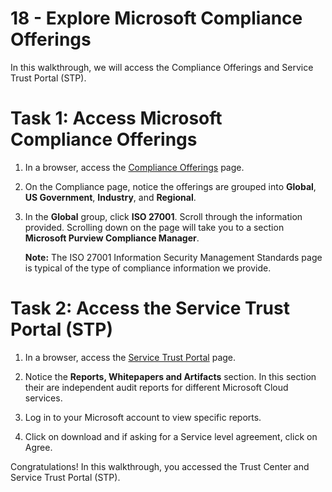 # 18 - Explore Microsoft Compliance Offerings

In this walkthrough, we will access the Compliance Offerings and Service Trust Portal (STP).

# Task 1: Access Microsoft Compliance Offerings

1. In a browser, access the [Compliance Offerings](https://docs.microsoft.com/en-us/compliance/regulatory/offering-home) page.

2. On the Compliance page, notice the offerings are grouped into **Global**, **US Government**, **Industry**, and **Regional**.

3. In the **Global** group, click **ISO 27001**. Scroll through the information provided. Scrolling down on the page will take you to a section **Microsoft Purview Compliance Manager**.

    **Note:** The ISO 27001 Information Security Management Standards page is typical of the type of compliance information we provide.

# Task 2: Access the Service Trust Portal (STP)

1. In a browser, access the [Service Trust Portal](https://servicetrust.microsoft.com/) page.

2. Notice the **Reports, Whitepapers and Artifacts** section. In this section their are independent audit reports for different Microsoft Cloud services.
 
3. Log in to your Microsoft account to view specific reports.

4. Click on download and if asking for a Service level agreement, click on Agree.

Congratulations! In this walkthrough, you accessed the Trust Center and Service Trust Portal (STP).
